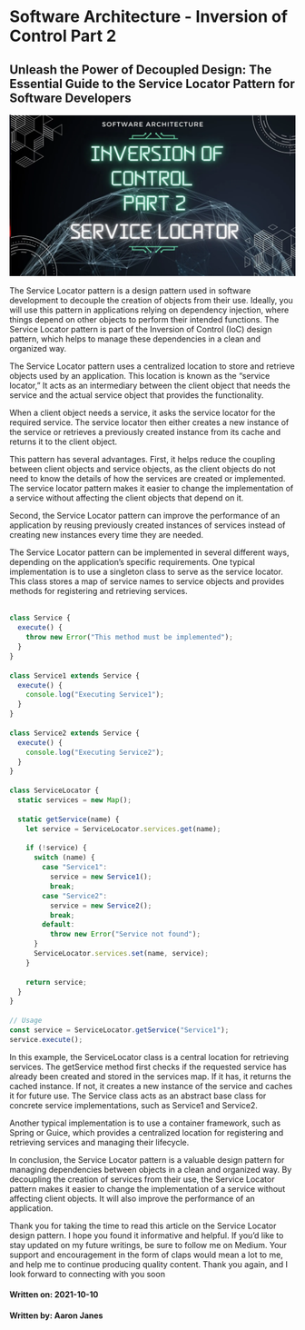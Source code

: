 # Software Architecture - Inversion of Control Part 2
## Unleash the Power of Decoupled Design: The Essential Guide to the Service Locator Pattern for Software Developers
![hero image ](/images/inversion-of-control-part2.png)

The Service Locator pattern is a design pattern used in software development to decouple the creation of objects from their use. Ideally, you will use this pattern in applications relying on dependency injection, where things depend on other objects to perform their intended functions. The Service Locator pattern is part of the Inversion of Control (IoC) design pattern, which helps to manage these dependencies in a clean and organized way.

The Service Locator pattern uses a centralized location to store and retrieve objects used by an application. This location is known as the “service locator,” It acts as an intermediary between the client object that needs the service and the actual service object that provides the functionality.

When a client object needs a service, it asks the service locator for the required service. The service locator then either creates a new instance of the service or retrieves a previously created instance from its cache and returns it to the client object.

This pattern has several advantages. First, it helps reduce the coupling between client objects and service objects, as the client objects do not need to know the details of how the services are created or implemented. The service locator pattern makes it easier to change the implementation of a service without affecting the client objects that depend on it.

Second, the Service Locator pattern can improve the performance of an application by reusing previously created instances of services instead of creating new instances every time they are needed.

The Service Locator pattern can be implemented in several different ways, depending on the application’s specific requirements. One typical implementation is to use a singleton class to serve as the service locator. This class stores a map of service names to service objects and provides methods for registering and retrieving services.

```js

class Service {
  execute() {
    throw new Error("This method must be implemented");
  }
}

class Service1 extends Service {
  execute() {
    console.log("Executing Service1");
  }
}

class Service2 extends Service {
  execute() {
    console.log("Executing Service2");
  }
}

class ServiceLocator {
  static services = new Map();

  static getService(name) {
    let service = ServiceLocator.services.get(name);

    if (!service) {
      switch (name) {
        case "Service1":
          service = new Service1();
          break;
        case "Service2":
          service = new Service2();
          break;
        default:
          throw new Error("Service not found");
      }
      ServiceLocator.services.set(name, service);
    }

    return service;
  }
}

// Usage
const service = ServiceLocator.getService("Service1");
service.execute();
```

In this example, the ServiceLocator class is a central location for retrieving services. The getService method first checks if the requested service has already been created and stored in the services map. If it has, it returns the cached instance. If not, it creates a new instance of the service and caches it for future use. The Service class acts as an abstract base class for concrete service implementations, such as Service1 and Service2.

Another typical implementation is to use a container framework, such as Spring or Guice, which provides a centralized location for registering and retrieving services and managing their lifecycle.

In conclusion, the Service Locator pattern is a valuable design pattern for managing dependencies between objects in a clean and organized way. By decoupling the creation of services from their use, the Service Locator pattern makes it easier to change the implementation of a service without affecting client objects. It will also improve the performance of an application.

Thank you for taking the time to read this article on the Service Locator design pattern. I hope you found it informative and helpful. If you’d like to stay updated on my future writings, be sure to follow me on Medium. Your support and encouragement in the form of claps would mean a lot to me, and help me to continue producing quality content. Thank you again, and I look forward to connecting with you soon



#### Written on: 2021-10-10
#### Written by: Aaron Janes
